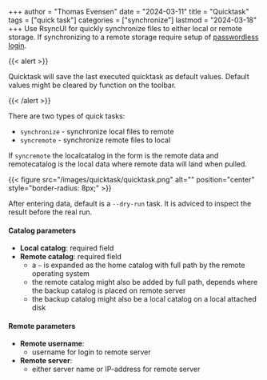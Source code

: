 +++
author = "Thomas Evensen"
date = "2024-03-11"
title =  "Quicktask"
tags = ["quick task"]
categories = ["synchronize"]
lastmod = "2024-03-18"
+++
Use RsyncUI for quickly synchronize files to either local or remote storage. If synchronizing to a remote storage require
setup of [passwordless login](/docs/passwordless/).

{{< alert >}}

Quicktask will save the last executed quicktask as default values. Default values might be cleared by function on the toolbar.

{{< /alert >}}


There are two types of quick tasks:

- `synchronize` - synchronize local files to remote
- `syncremote` - synchronize remote files to local

If `syncremote` the localcatalog in the form is the remote data and remotecatalog is the local data where remote data will land when pulled.

{{< figure src="/images/quicktask/quicktask.png" alt="" position="center" style="border-radius: 8px;" >}}

After entering data, default is a `--dry-run` task. It is adviced to inspect the result before the real run.

#### Catalog parameters
- **Local catalog**: required field
- **Remote catalog**: required field
  - a `~` is expanded as the home catalog with full path by the remote operating system
  - the remote catalog might also be added by full path, depends where the backup catalog is placed on remote server
  - the backup catalog might also be a local catalog on a local attached disk

#### Remote parameters
- **Remote username**:
  - username for login to remote server
- **Remote server**:
  - either server name or IP-address for remote server
